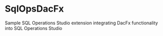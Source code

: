 # SqlOpsDacFx
Sample SQL Operations Studio extension integrating DacFx functionality into SQL Operations Studio
